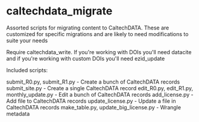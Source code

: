 # caltechdata_migrate
Assorted scripts for migrating content to CaltechDATA.
These are customized for specific migrations and are likely
to need modifications to suite your needs

Require caltechdata_write.  If you're working with DOIs you'll
need datacite and if you're working with custom DOIs you'll need
ezid_update

Included scripts:

submit_R0.py, submit_R1.py - Create a bunch of CaltechDATA records
submit_site.py - Create a single CaltechDATA record
edit_R0.py, edit_R1.py, monthly_update.py - Edit a bunch of CaltechDATA records
add_license.py - Add file to CaltechDATA records
update_license.py - Update a file in CaltechDATA records
make_table.py, update_big_license.py - Wrangle metadata

